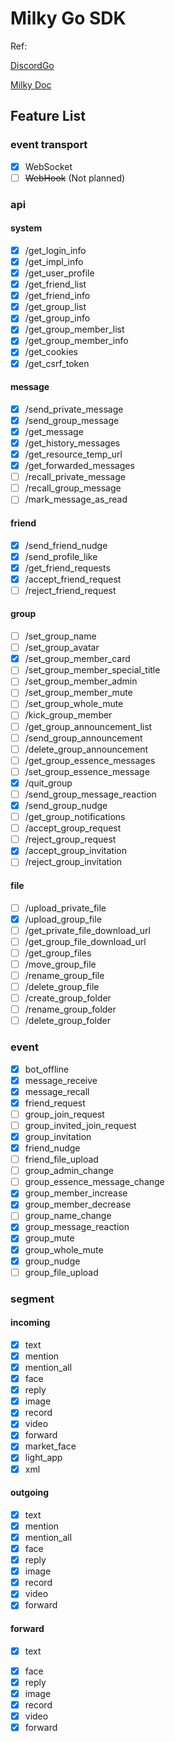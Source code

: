 # Milky Go SDK

Ref: 

[DiscordGo](https://github.com/bwmarrin/discordgo)

[Milky Doc](https://milky.ntqqrev.org/)

## Feature List

### event transport

- [x] WebSocket
- [ ] ~~WebHook~~ (Not planned)

### api

#### system

- [x] /get_login_info
- [x] /get_impl_info
- [x] /get_user_profile
- [x] /get_friend_list
- [x] /get_friend_info
- [x] /get_group_list
- [x] /get_group_info
- [x] /get_group_member_list
- [x] /get_group_member_info
- [x] /get_cookies
- [x] /get_csrf_token

#### message

- [x] /send_private_message
- [x] /send_group_message
- [x] /get_message
- [x] /get_history_messages
- [x] /get_resource_temp_url
- [x] /get_forwarded_messages
- [ ] /recall_private_message
- [ ] /recall_group_message
- [ ] /mark_message_as_read

#### friend

- [x] /send_friend_nudge
- [x] /send_profile_like
- [x] /get_friend_requests
- [x] /accept_friend_request
- [ ] /reject_friend_request

#### group

- [ ] /set_group_name
- [ ] /set_group_avatar
- [x] /set_group_member_card
- [ ] /set_group_member_special_title
- [ ] /set_group_member_admin
- [ ] /set_group_member_mute
- [ ] /set_group_whole_mute
- [ ] /kick_group_member
- [ ] /get_group_announcement_list
- [ ] /send_group_announcement
- [ ] /delete_group_announcement
- [ ] /get_group_essence_messages
- [ ] /set_group_essence_message
- [x] /quit_group
- [ ] /send_group_message_reaction
- [x] /send_group_nudge
- [ ] /get_group_notifications
- [ ] /accept_group_request
- [ ] /reject_group_request
- [x] /accept_group_invitation
- [ ] /reject_group_invitation

#### file

- [ ] /upload_private_file
- [x] /upload_group_file
- [ ] /get_private_file_download_url
- [ ] /get_group_file_download_url
- [ ] /get_group_files
- [ ] /move_group_file
- [ ] /rename_group_file
- [ ] /delete_group_file
- [ ] /create_group_folder
- [ ] /rename_group_folder
- [ ] /delete_group_folder

### event

- [x] bot_offline
- [x] message_receive
- [x] message_recall
- [x] friend_request
- [ ] group_join_request
- [ ] group_invited_join_request
- [x] group_invitation
- [x] friend_nudge
- [ ] friend_file_upload
- [ ] group_admin_change
- [ ] group_essence_message_change
- [x] group_member_increase
- [x] group_member_decrease
- [ ] group_name_change
- [x] group_message_reaction
- [x] group_mute
- [x] group_whole_mute
- [x] group_nudge
- [ ] group_file_upload

### segment

#### incoming

- [x] text
- [x] mention
- [x] mention_all
- [x] face
- [x] reply
- [x] image
- [x] record
- [x] video
- [x] forward
- [x] market_face
- [x] light_app
- [x] xml

#### outgoing

- [x] text
- [x] mention
- [x] mention_all
- [x] face
- [x] reply
- [x] image
- [x] record
- [x] video
- [x] forward

#### forward

- [x] text
<!-- - [ ] mention -->
<!-- - [ ] mention_all -->
- [x] face
- [x] reply
- [x] image
- [x] record
- [x] video
- [x] forward